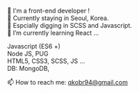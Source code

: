 
🙋‍ I'm a front-end developer !  
📍 Currently staying in Seoul, Korea.  
💛 Espcially digging in SCSS and Javascript.  
🌱 I’m currently learning React ...  


Javascript (ES6 +)  
Node JS, PUG  
HTML5, CSS3, SCSS, JS ...  
DB: MongoDB,   


📫 How to reach me: qkobr94@gmail.com

<!--
**SumiSeo/SumiSeo** is a ✨ _special_ ✨ repository because its `README.md` (this file) appears on your GitHub profile.

Here are some ideas to get you started:

- 🔭 I’m currently working on ...
- 🌱 I’m currently learning ...
- 👯 I’m looking to collaborate on ...
- 🤔 I’m looking for help with ...
- 💬 Ask me about ...
- 📫 How to reach me: ...
- 😄 Pronouns: ...
- ⚡ Fun fact: ...
-->
